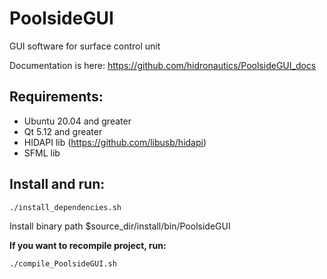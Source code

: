 # PoolsideGUI
GUI software for surface control unit

Documentation is here: https://github.com/hidronautics/PoolsideGUI_docs

## Requirements: 
 - Ubuntu 20.04 and greater
 - Qt 5.12 and greater
 - HIDAPI lib (https://github.com/libusb/hidapi)
 - SFML lib

## Install and run:

`./install_dependencies.sh`

Install binary path $source_dir/install/bin/PoolsideGUI

**If you want to recompile project, run:**

`./compile_PoolsideGUI.sh`